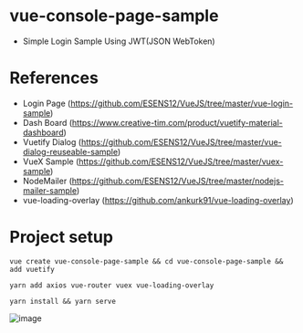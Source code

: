 # vue-console-page-sample
 - Simple Login Sample Using JWT(JSON WebToken)

# References
 - Login Page (https://github.com/ESENS12/VueJS/tree/master/vue-login-sample)
 - Dash Board (https://www.creative-tim.com/product/vuetify-material-dashboard)
 - Vuetify Dialog (https://github.com/ESENS12/VueJS/tree/master/vue-dialog-reuseable-sample)
 - VueX Sample (https://github.com/ESENS12/VueJS/tree/master/vuex-sample)
 - NodeMailer (https://github.com/ESENS12/VueJS/tree/master/nodejs-mailer-sample)
 - vue-loading-overlay (https://github.com/ankurk91/vue-loading-overlay)

# Project setup
```
vue create vue-console-page-sample && cd vue-console-page-sample && add vuetify
```

```
yarn add axios vue-router vuex vue-loading-overlay
```

```
yarn install && yarn serve
```


![image](https://user-images.githubusercontent.com/20294219/74017052-da266600-49d6-11ea-95b6-dd743ce3ae78.png)
